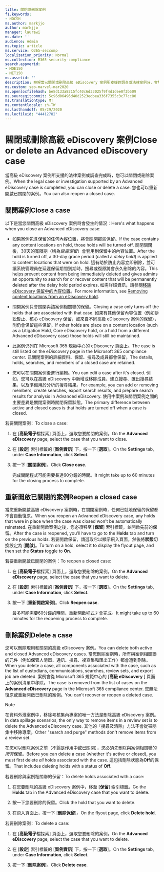 ```yaml
---
title: 關閉或刪除案例
f1.keywords:
- NOCSH
ms.author: markjjo
author: markjjo
manager: laurawi
ms.date: ''
audience: Admin
ms.topic: article
ms.service: O365-seccomp
localization_priority: Normal
ms.collection: M365-security-compliance
search.appverid:
- MOE150
- MET150
ms.assetid: ''
description: 瞭解當已關閉或刪除高級 eDiscovery 案例所支援的調查或法律案例時，會發生什麼事。
ms.custom: seo-marvel-mar2020
ms.openlocfilehash: be8d133a8215fc40c6d33025f9f4d1dee0f3b609
ms.sourcegitcommit: 5c96d06496d40d2523edbea336f7355c3c77cc80
ms.translationtype: MT
ms.contentlocale: zh-TW
ms.lasthandoff: 05/29/2020
ms.locfileid: "44412782"
---
```

# <a name="close-or-delete-an-advanced-ediscovery-case"></a><span data-ttu-id="fefda-103">關閉或刪除高級 eDiscovery 案例</span><span class="sxs-lookup"><span data-stu-id="fefda-103">Close or delete an Advanced eDiscovery case</span></span>

<span data-ttu-id="fefda-104">當高級 eDiscovery 案例所支援的法律案例或調查完成時，您可以關閉或刪除案例。</span><span class="sxs-lookup"><span data-stu-id="fefda-104">When the legal case or investigation supported by an Advanced eDiscovery case is completed, you can close or delete a case.</span></span> <span data-ttu-id="fefda-105">您也可以重新開啟已關閉的案例。</span><span class="sxs-lookup"><span data-stu-id="fefda-105">You can also reopen a closed case.</span></span>

## <a name="close-a-case"></a><span data-ttu-id="fefda-106">關閉案例</span><span class="sxs-lookup"><span data-stu-id="fefda-106">Close a case</span></span>

<span data-ttu-id="fefda-107">以下是當您關閉高級 eDiscovery 案例時會發生的情況：</span><span class="sxs-lookup"><span data-stu-id="fefda-107">Here's what happens when you close an Advanced eDiscovery case:</span></span>

- <span data-ttu-id="fefda-108">如果案例包含保留的任何內容位置，將會關閉那些保留。</span><span class="sxs-lookup"><span data-stu-id="fefda-108">If the case contains any content locations on hold, those holds will be turned off.</span></span> <span data-ttu-id="fefda-109">關閉關閉後，30天的寬限期（稱為*延遲保留*）會套用到保留中的內容位置。</span><span class="sxs-lookup"><span data-stu-id="fefda-109">After the hold is turned off, a 30-day grace period (called a *delay hold*) is applied to content locations that were on hold.</span></span> <span data-ttu-id="fefda-110">這有助於防止內容立即刪除，並可讓系統管理員在延遲保留期間到期時，搜尋或復原將會永久刪除的內容。</span><span class="sxs-lookup"><span data-stu-id="fefda-110">This helps prevent content from being immediately deleted and gives admins an opportunity to search for or recover content that will be permanently deleted after the delay hold period expires.</span></span> <span data-ttu-id="fefda-111">如需詳細資訊，請參閱[移除 eDiscovery 保留中的內容位置](create-ediscovery-holds.md#removing-content-locations-from-an-ediscovery-hold)。</span><span class="sxs-lookup"><span data-stu-id="fefda-111">For more information, see [Removing content locations from an eDiscovery hold](create-ediscovery-holds.md#removing-content-locations-from-an-ediscovery-hold).</span></span>

- <span data-ttu-id="fefda-112">關閉案例只會關閉與該案例相關聯的保留。</span><span class="sxs-lookup"><span data-stu-id="fefda-112">Closing a case only turns off the holds that are associated with that case.</span></span> <span data-ttu-id="fefda-113">如果有其他保留內容位置（例如訴訟暫止、核心 eDiscovery 保留，或來自不同高級 eDiscovery 案例的保留），則仍會保留這些保留。</span><span class="sxs-lookup"><span data-stu-id="fefda-113">If other holds are place on a content location (such as a Litigation Hold, Core eDiscovery hold, or a hold from a different Advanced eDiscovery case) those holds will still be maintained.</span></span>

- <span data-ttu-id="fefda-114">此案例仍列在 Microsoft 365 規範中心的 eDiscovery 頁面上。</span><span class="sxs-lookup"><span data-stu-id="fefda-114">The case is still listed on the eDiscovery page in the Microsoft 365 compliance center.</span></span> <span data-ttu-id="fefda-115">已關閉案例的詳細資料、保留、搜尋及成員都會保留。</span><span class="sxs-lookup"><span data-stu-id="fefda-115">The details, holds, searches, and members of a closed case are retained.</span></span>

- <span data-ttu-id="fefda-116">您可以在關閉案例後進行編輯。</span><span class="sxs-lookup"><span data-stu-id="fefda-116">You can edit a case after it's closed.</span></span> <span data-ttu-id="fefda-117">例如，您可以在高級 eDiscovery 中新增或移除成員、建立搜尋、匯出搜尋結果，以及準備用於分析的搜尋結果。</span><span class="sxs-lookup"><span data-stu-id="fefda-117">For example, you can add or removing members, create searches, export search results, and prepare search results for analysis in Advanced eDiscovery.</span></span> <span data-ttu-id="fefda-118">使用中案例和關閉案例之間的主要差異是關閉案例時關閉保留狀態。</span><span class="sxs-lookup"><span data-stu-id="fefda-118">The primary difference between active and closed cases is that holds are turned off when a case is closed.</span></span>

<span data-ttu-id="fefda-119">若要關閉案例：</span><span class="sxs-lookup"><span data-stu-id="fefda-119">To close a case:</span></span>

1. <span data-ttu-id="fefda-120">在 [**高級電子**檔探索] 頁面上，選取您要關閉的案例。</span><span class="sxs-lookup"><span data-stu-id="fefda-120">On the **Advanced eDiscovery** page, select the case that you want to close.</span></span>

2. <span data-ttu-id="fefda-121">在 [**設定**] 索引標籤的 [**案例資訊**] 下，按一下 [**選取**]。</span><span class="sxs-lookup"><span data-stu-id="fefda-121">On the **Settings** tab, under **Case Information**, click **Select**.</span></span>

3. <span data-ttu-id="fefda-122">按一下 [**關閉案例**]。</span><span class="sxs-lookup"><span data-stu-id="fefda-122">Click **Close case**.</span></span>

   <span data-ttu-id="fefda-123">完成關閉程式可能需要長達60分鐘的時間。</span><span class="sxs-lookup"><span data-stu-id="fefda-123">It might take up to 60 minutes for the closing process to complete.</span></span>

## <a name="reopen-a-closed-case"></a><span data-ttu-id="fefda-124">重新開啟已關閉的案例</span><span class="sxs-lookup"><span data-stu-id="fefda-124">Reopen a closed case</span></span>

<span data-ttu-id="fefda-125">當您重新開啟高級 eDiscovery 案例時，在關閉案例時，任何已就地保留的保留都不會自動復原。</span><span class="sxs-lookup"><span data-stu-id="fefda-125">When you reopen an Advanced eDiscovery case, any holds that were in place when the case was closed won't be automatically reinstated.</span></span> <span data-ttu-id="fefda-126">在重新開啟案例之後，您必須移至 [**保留**] 索引標籤，並開啟先前的保留。</span><span class="sxs-lookup"><span data-stu-id="fefda-126">After the case is reopened, you'll have to go to the **Holds** tab and turn on the previous holds.</span></span> <span data-ttu-id="fefda-127">若要開啟保留，請選取它以顯示飛入頁面，然後將**狀態**切換設定為 [**開啟**]。</span><span class="sxs-lookup"><span data-stu-id="fefda-127">To turn on a hold, select it to display the flyout page, and then set the **Status** toggle to **On**.</span></span>

<span data-ttu-id="fefda-128">若要重新開啟已關閉的案例：</span><span class="sxs-lookup"><span data-stu-id="fefda-128">To reopen a closed case:</span></span>

1. <span data-ttu-id="fefda-129">在 [**高級電子**檔探索] 頁面上，選取您要刪除的案例。</span><span class="sxs-lookup"><span data-stu-id="fefda-129">On the **Advanced eDiscovery** page, select the case that you want to delete.</span></span>

2. <span data-ttu-id="fefda-130">在 [**設定**] 索引標籤的 [**案例資訊**] 下，按一下 [**選取**]。</span><span class="sxs-lookup"><span data-stu-id="fefda-130">On the **Settings** tab, under **Case Information**, click **Select**.</span></span>

3. <span data-ttu-id="fefda-131">按一下 [**重新開啟案例**]。</span><span class="sxs-lookup"><span data-stu-id="fefda-131">Click **Reopen case**.</span></span>

   <span data-ttu-id="fefda-132">最多可能需要60分鐘的時間，重新開啟程式才會完成。</span><span class="sxs-lookup"><span data-stu-id="fefda-132">It might take up to 60 minutes for the reopening process to complete.</span></span>

## <a name="delete-a-case"></a><span data-ttu-id="fefda-133">刪除案例</span><span class="sxs-lookup"><span data-stu-id="fefda-133">Delete a case</span></span>

<span data-ttu-id="fefda-134">您可以刪除現用和關閉的高級 eDiscovery 案例。</span><span class="sxs-lookup"><span data-stu-id="fefda-134">You can delete both active and closed Advanced eDiscovery cases.</span></span> <span data-ttu-id="fefda-135">當您刪除案例時，所有與案例相關聯的元件（例如保管人清單、通訊、搜尋、複查集和匯出工作）都會遭到刪除。</span><span class="sxs-lookup"><span data-stu-id="fefda-135">When you delete a case, all components associated with the case, such as the list of custodians, communications, searches, review sets, and export job are deleted.</span></span> <span data-ttu-id="fefda-136">案例會從 Microsoft 365 規範中心的 [**高級 eDiscovery** ] 頁面上的案例清單中移除。</span><span class="sxs-lookup"><span data-stu-id="fefda-136">The case is removed from the list of cases on the **Advanced eDiscovery** page in the Microsoft 365 compliance center.</span></span> <span data-ttu-id="fefda-137">您無法復原或重新開啟已刪除的案例。</span><span class="sxs-lookup"><span data-stu-id="fefda-137">You can't recover or reopen a deleted case.</span></span>

> [!NOTE]
> <span data-ttu-id="fefda-138">在資料外泄案例中，移除考核集內專案的唯一方法是刪除高級 eDiscovery 案例。</span><span class="sxs-lookup"><span data-stu-id="fefda-138">In data spillage scenarios, the only way to remove items in a review set is to delete the Advanced eDiscovery case.</span></span> <span data-ttu-id="fefda-139">其他的「搜尋及清除」方法不會從審閱集中移除專案。</span><span class="sxs-lookup"><span data-stu-id="fefda-139">Other "search and purge" methods don't remove items from a review set.</span></span>

<span data-ttu-id="fefda-140">在您可以刪除案例之前（不論是作用中或已關閉），您必須先刪除與案例相關聯的*所有*保留。</span><span class="sxs-lookup"><span data-stu-id="fefda-140">Before you can delete a case (whether it's active or closed), you must first delete *all* holds associated with the case.</span></span> <span data-ttu-id="fefda-141">這包括刪除狀態為**Off**的保留。</span><span class="sxs-lookup"><span data-stu-id="fefda-141">That includes deleting holds with a status of **Off**.</span></span>

<span data-ttu-id="fefda-142">若要刪除與案例相關聯的保留：</span><span class="sxs-lookup"><span data-stu-id="fefda-142">To delete holds associated with a case:</span></span>

1. <span data-ttu-id="fefda-143">在您要刪除的高級 eDiscovery 案例中，移至 [**保留**] 索引標籤。</span><span class="sxs-lookup"><span data-stu-id="fefda-143">Go the **Holds** tab in the Advanced eDiscovery case that you want to delete.</span></span>

2. <span data-ttu-id="fefda-144">按一下您要刪除的保留。</span><span class="sxs-lookup"><span data-stu-id="fefda-144">Click the hold that you want to delete.</span></span>

3. <span data-ttu-id="fefda-145">在飛入頁面上，按一下 [**刪除保留**]。</span><span class="sxs-lookup"><span data-stu-id="fefda-145">On the flyout page, click **Delete hold**.</span></span>

<span data-ttu-id="fefda-146">若要刪除案例：</span><span class="sxs-lookup"><span data-stu-id="fefda-146">To delete a case:</span></span>

1. <span data-ttu-id="fefda-147">在 [**高級電子**檔探索] 頁面上，選取您要刪除的案例。</span><span class="sxs-lookup"><span data-stu-id="fefda-147">On the **Advanced eDiscovery** page, select the case that you want to delete.</span></span>

2. <span data-ttu-id="fefda-148">在 [**設定**] 索引標籤的 [**案例資訊**] 下，按一下 [**選取**]。</span><span class="sxs-lookup"><span data-stu-id="fefda-148">On the **Settings** tab, under **Case Information**, click **Select**.</span></span>

3. <span data-ttu-id="fefda-149">按一下 [**刪除案例**]。</span><span class="sxs-lookup"><span data-stu-id="fefda-149">Click **Delete case**.</span></span>
